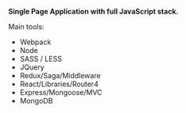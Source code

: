 **Single Page Application with full JavaScript stack.** 

Main tools:

- Webpack
- Node
- SASS / LESS
- JQuery
- Redux/Saga/Middleware
- React/Libraries/Router4
- Express/Mongoose/MVC
- MongoDB
       